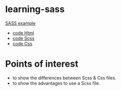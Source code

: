 # learning-sass
[SASS example](https://pierreweets.github.io/learning-sass/index.html)
  * [code Html](https://github.com/PierreWeets/learning-sass/blob/master/index.html)
  * [code Scss](https://github.com/PierreWeets/learning-sass/blob/master/assets/scss/style.scss)
  * [code Css](https://github.com/PierreWeets/learning-sass/blob/master/assets/css/style.css)

# Points of interest
* to show the differences between Scss & Css files.
* to show the advantages to use a Scss file.
